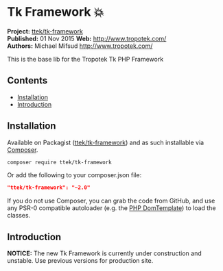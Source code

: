 # Tk Framework :boom: 

__Project:__ [ttek/tk-framework](http://packagist.org/packages/ttek/tk-framework)  
__Published:__ 01 Nov 2015
__Web:__ <http://www.tropotek.com/>  
__Authors:__ Michael Mifsud <http://www.tropotek.com/>  
  
This is the base lib for the Tropotek Tk PHP Framework

## Contents

- [Installation](#installation)
- [Introduction](#introduction)


## Installation

Available on Packagist ([ttek/tk-framework](http://packagist.org/packages/ttek/tk-framework))
and as such installable via [Composer](http://getcomposer.org/).

```bash
composer require ttek/tk-framework
```

Or add the following to your composer.json file:

```json
"ttek/tk-framework": "~2.0"
```

If you do not use Composer, you can grab the code from GitHub, and use any
PSR-0 compatible autoloader (e.g. the [PHP DomTemplate](https://github.com/tropotek/tk-framework))
to load the classes.

## Introduction

__NOTICE:__ The new Tk Framework is currently under construction and unstable. Use previous versions 
for production site.
